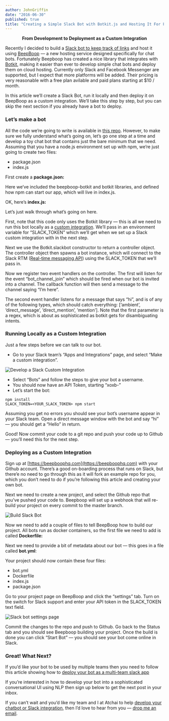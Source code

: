 ```yaml
---
author: JohnGriffin
date: "2016-06-30"
published: true
title: "Creating a Simple Slack Bot with Botkit.js and Hosting It For Free"
---
```


<p style="text-align: center;"><strong>From Development to Deployment as a Custom Integration</strong></p>

Recently I decided to build a [Slack bot to keep track of links](/portfolio/surly) and host it using [BeepBoop](https://beepboophq.com/) — a new
hosting service designed specifically for chat bots. Fortunately Beepboop has
created a nice library that integrates with
[Botkit](https://github.com/howdyai/botkit), making it easier than ever to
develop simple chat bots and deploy them on cloud hosting. Currently only Slack
and Facebook Messenger are supported, but I expect that more platforms will be
added. Their pricing is very reasonable with a free plan avilable and paid plans starting at $10 / month.

In this article we’ll create a Slack Bot, run it locally and then deploy it on
BeepBoop as a custom integration. We’ll take this step by step, but you can skip the next section if you already
have a bot to deploy.

### Let’s make a bot

All the code we’re going to write is available in [this
repo](https://github.com/atchai/beepboop-bot). However, to make sure we fully
understand what’s going on, let’s go one step at a time and develop a toy chat
bot that contains just the bare minimum that we need. Assuming that you have a
node.js environment set up with npm, we’re just going to create two files:

* package.json
* index.js

First create a **package.json:**

<script src="https://gist.github.com/johngriffin/0cd546d631b32e379df5fd0fb17af921.js"></script>

Here we’ve included the beepboop-botkit and botkit libraries, and defined how
npm can start our app, which will live in index.js.

OK, here’s **index.js:**

<script src="https://gist.github.com/johngriffin/643a49c98d0aeda67a663f3aa95a709a.js"></script>

Let’s just walk through what’s going on here.

First, note that this code only uses the Botkit library — this is all we need to
run this bot locally as a [custom
integration](https://api.slack.com/custom-integrations). We’ll pass in an
environment variable for “SLACK_TOKEN” which we’ll get when we set up a Slack
custom integration with in the next step.

Next we use the Botkit.slackbot constructor to return a controller object. The
controller object then spawns a bot instance, which will connect to the Slack
RTM ([Real-time messaging API](https://api.slack.com/rtm)) using the SLACK_TOKEN
that we’ll pass in.

Now we register two event handlers on the controller. The first will listen for
the event “bot_channel_join” which should be fired when our bot is invited into
a channel. The callback function will then send a message to the channel saying
“I’m here”.

The second event handler listens for a message that says “hi”, and is of any of
the following types, which should catch everything: [‘ambient’,
‘direct_message’, ’direct_mention’, ’mention’]. Note that the first parameter is
a regex, which is about as sophisticated as botkit gets for disambiguating
intents.

### Running Locally as a Custom Integration

Just a few steps before we can talk to our bot.

* Go to your Slack team’s “Apps and Integrations” page, and select “Make a custom
integration”.

![Develop a Slack Custom Integration](/images/blog-slack-bot-custom-integration.png)

* Select “Bots” and follow the steps to give your bot a username.
* You should now have an API Token, starting “xoxb-”
* Let’s start the bot:

```
npm install
SLACK_TOKEN=<YOUR_SLACK_TOKEN> npm start
```

Assuming you get no errors you should see your bot’s username appear in your
Slack team. Open a direct message window with the bot and say “hi” — you should
get a “Hello” in return.

Good! Now commit your code to a git repo and push your code up to Github —
you’ll need this for the next step.

### Deploying as a Custom Integration

Sign up at [https://beepboophq.com](https://beepboophq.com) with your Github
account. There’s a good on-boarding process that runs on Slack, but there’e no
need to go through this as it will fork an example repo for you, which you don’t
need to do if you’re following this article and creating your own bot.

Next we need to create a new project,
and select the Github repo that you’ve pushed your code to. Beepboop will set up
a webhook that will re-build your project on every commit to the master branch.

![Build Slack Bot](/images/blog-slack-bot-stopped.png)

Now we need to add a couple of files to tell BeepBoop how to build our project.
All bots run as docker containers, so the first file we need to add is called
**Dockerfile:**

<script src="https://gist.github.com/johngriffin/82416f949a5ac662f5aa0477d6da7ac1.js"></script>

Next we need to provide a bit of metadata about our bot — this goes in a file
called **bot.yml**:

<script src="https://gist.github.com/johngriffin/92a1a0429b2d1bd50e0c58380df66d1b.js"></script>

Your project should now contain these four files:

* bot.yml
* Dockerfile
* index.js
* package.json

Go to your project page on BeepBoop and click the “settings” tab. Turn on
the switch for Slack support and enter your API token in the SLACK_TOKEN text
field.

![Slack bot settings page](/images/blog-slack-bot-settings.png)

Commit the changes to the repo and push to Github. Go back to the Status tab and
you should see Beepboop building your project. Once the build is done you can
click “Start Bot” — you should see your bot come online in Slack.

### Great! What Next?

If you’d like your bot to be used by multiple teams then you need to follow this
article showing how to [deploy your bot as a multi-team slack app](/blog/2016-07-01-develop-multi-team-slack-bots/)

If you’re interested in how to develop your bot into a sophisticated
conversational UI using NLP then sign up below to get the next post in your
inbox.

If you can’t wait and you’d like my team and I at Atchai
to help [develop your chatbot or Slack integration](http://atchai.com/we-develop/conversational-ui-chatbots/), then I’d love to hear from you — [drop me an
email](mailto:john@atchai.com).


